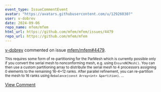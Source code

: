 ```yaml
---
event_type: IssueCommentEvent
avatar: "https://avatars.githubusercontent.com/u/12926030?"
user: v-dobrev
date: 2024-09-06
repo_name: mfem/mfem
html_url: https://github.com/mfem/mfem/issues/4479
repo_url: https://github.com/mfem/mfem
---
```


<a href='https://github.com/v-dobrev' target='_blank'>v-dobrev</a> commented on issue <a href='https://github.com/mfem/mfem/issues/4479' target='_blank'>mfem/mfem#4479</a>.

<small>This requires some form of re-partitioning for the ParMesh which is currently possible only if you convert the serial mesh to nonconforming mesh, e.g. using `EnsureNCMesh()`. You can then use a custom partitioning array to distribute the serial mesh to 4 processors assigning 0 elements to the remaining 16-4=12 ranks. After parallel refinement, you can re-partition the mesh to 16 ranks using `Rebalance(const Array<int> &partition)`....</small>

<a href='https://github.com/mfem/mfem/issues/4479' target='_blank'>View Comment</a>